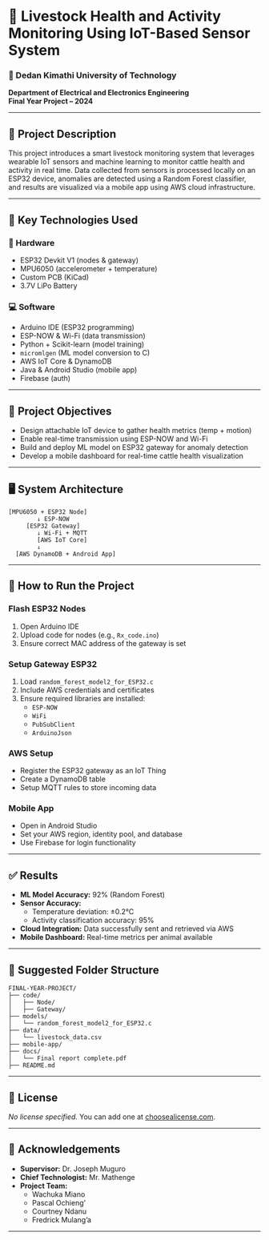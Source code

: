 # 🐄 Livestock Health and Activity Monitoring Using IoT-Based Sensor System

### 📍 Dedan Kimathi University of Technology  
**Department of Electrical and Electronics Engineering**  
**Final Year Project – 2024**

---

## 📘 Project Description

This project introduces a smart livestock monitoring system that leverages wearable IoT sensors and machine learning to monitor cattle health and activity in real time. Data collected from sensors is processed locally on an ESP32 device, anomalies are detected using a Random Forest classifier, and results are visualized via a mobile app using AWS cloud infrastructure.

---

## 🔧 Key Technologies Used

### 📡 Hardware
- ESP32 Devkit V1 (nodes & gateway)
- MPU6050 (accelerometer + temperature)
- Custom PCB (KiCad)
- 3.7V LiPo Battery

### 💻 Software
- Arduino IDE (ESP32 programming)
- ESP-NOW & Wi-Fi (data transmission)
- Python + Scikit-learn (model training)
- `micromlgen` (ML model conversion to C)
- AWS IoT Core & DynamoDB
- Java & Android Studio (mobile app)
- Firebase (auth)

---

## 🎯 Project Objectives

- Design attachable IoT device to gather health metrics (temp + motion)
- Enable real-time transmission using ESP-NOW and Wi-Fi
- Build and deploy ML model on ESP32 gateway for anomaly detection
- Develop a mobile dashboard for real-time cattle health visualization

---

## 🖥️ System Architecture

```text
[MPU6050 + ESP32 Node]
        ↓ ESP-NOW
     [ESP32 Gateway]
        ↓ Wi-Fi + MQTT
        [AWS IoT Core]
        ↓
  [AWS DynamoDB + Android App]
```

---

## 🚀 How to Run the Project

### Flash ESP32 Nodes
1. Open Arduino IDE
2. Upload code for nodes (e.g., `Rx_code.ino`)
3. Ensure correct MAC address of the gateway is set

### Setup Gateway ESP32
1. Load `random_forest_model2_for_ESP32.c`
2. Include AWS credentials and certificates
3. Ensure required libraries are installed:
   - `ESP-NOW`
   - `WiFi`
   - `PubSubClient`
   - `ArduinoJson`

### AWS Setup
- Register the ESP32 gateway as an IoT Thing
- Create a DynamoDB table
- Setup MQTT rules to store incoming data

### Mobile App
- Open in Android Studio
- Set your AWS region, identity pool, and database
- Use Firebase for login functionality

---

## ✅ Results

- **ML Model Accuracy:** 92% (Random Forest)
- **Sensor Accuracy:**  
  - Temperature deviation: ±0.2°C  
  - Activity classification accuracy: 95%
- **Cloud Integration:** Data successfully sent and retrieved via AWS
- **Mobile Dashboard:** Real-time metrics per animal available

---

## 📂 Suggested Folder Structure

```
FINAL-YEAR-PROJECT/
├── code/
│   ├── Node/
│   ├── Gateway/
├── models/
│   └── random_forest_model2_for_ESP32.c
├── data/
│   └── livestock_data.csv
├── mobile-app/
├── docs/
│   └── Final report complete.pdf
├── README.md
```

---

## 🔐 License

*No license specified.* You can add one at [choosealicense.com](https://choosealicense.com/).

---

## 🤝 Acknowledgements

- **Supervisor:** Dr. Joseph Muguro  
- **Chief Technologist:** Mr. Mathenge  
- **Project Team:**
  - Wachuka Miano
  - Pascal Ochieng’
  - Courtney Ndanu
  - Fredrick Mulang’a

---